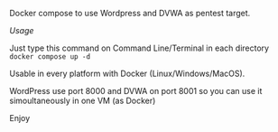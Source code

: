 Docker compose to use Wordpress and DVWA as pentest target.

*Usage*

Just type this command on Command Line/Terminal in each directory
```docker compose up -d```

Usable in every platform with Docker (Linux/Windows/MacOS).

WordPress use port 8000 and DVWA on port 8001 so you can use it simoultaneously in one VM (as Docker)

Enjoy
